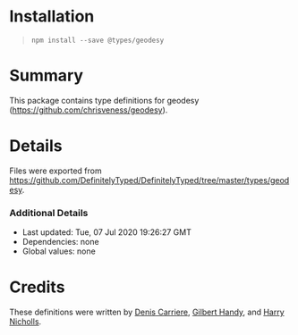 # Installation
> `npm install --save @types/geodesy`

# Summary
This package contains type definitions for geodesy (https://github.com/chrisveness/geodesy).

# Details
Files were exported from https://github.com/DefinitelyTyped/DefinitelyTyped/tree/master/types/geodesy.

### Additional Details
 * Last updated: Tue, 07 Jul 2020 19:26:27 GMT
 * Dependencies: none
 * Global values: none

# Credits
These definitions were written by [ Denis Carriere](https://github.com/DenisCarriere), [Gilbert Handy](https://github.com/HandyG52), and [Harry Nicholls](https://github.com/excelulous).
